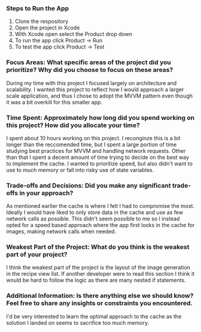 ### Steps to Run the App
1. Clone the respository
2. Open the project in Xcode
3. With Xcode open select the Product drop down
4. To run the app click Product -> Run
5. To test the app click Product -> Test

### Focus Areas: What specific areas of the project did you prioritize? Why did you choose to focus on these areas?

During my time with this project I focused largely on architecture and scalability. I wanted this project to reflect how I would approach a larger scale application, and thus I chose to adopt the MVVM pattern even though it was a bit overkill for this smaller app. 

### Time Spent: Approximately how long did you spend working on this project? How did you allocate your time?

I spent about 10 hours working on this project. I reconginze this is a bit longer than the reccomended time, but I spent a large portion of time studying best practices for MVVM and handling network requests. Other than that I spent a decent amount of time trying to decide on the best way to implement the cache. I wanted to prioritize speed, but also didn't want to use to much memory or fall into risky use of state variables.

### Trade-offs and Decisions: Did you make any significant trade-offs in your approach?

As mentioned earlier the cache is where I felt I had to compromise the most. Ideally I would have liked to only store data in the cache and use as few network calls as possible. This didn't seem possible to me so I instead opted for a speed based approach where the app first looks in the cache for images, making network calls when needed.

### Weakest Part of the Project: What do you think is the weakest part of your project?

I think the weakest part of the project is the layout of the image generation in the recipe view list. If another developer were to read this section I think it would be hard to follow the logic as there are many nested if statements.

### Additional Information: Is there anything else we should know? Feel free to share any insights or constraints you encountered.

I'd be very interested to learn the optimal approach to the cache as the solution I landed on seems to sacrifice too much memory.
